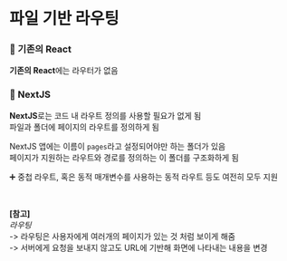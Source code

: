 # 파일 기반 라우팅

### 📌 기존의 React

**기존의 React**에는 라우터가 없음

### 📌 NextJS

**NextJS**로는 코드 내 라우트 정의를 사용할 필요가 없게 됨  
파일과 폴더에 페이지의 라우트를 정의하게 됨

NextJS 앱에는 이름이 `pages`라고 설정되어야만 하는 폴더가 있음  
페이지가 지원하는 라우트와 경로를 정의하는 이 폴더를 구조화하게 됨

➕ 중첩 라우트, 혹은 동적 매개변수를 사용하는 동적 라우트 등도 여전히 모두 지원

<br/>

**[참고]**  
_라우팅_  
-> 라우팅은 사용자에게 여러개의 페이지가 있는 것 처럼 보이게 해줌  
-> 서버에게 요청을 보내지 않고도 URL에 기반해 화면에 나타내는 내용을 변경
